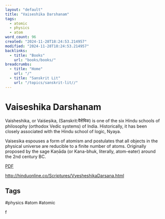 ```yaml
---
layout: "default"
title: "Vaiseshika Darshanam"
tags:
  - atomic
  - physics
  - atom
word_count: 96
created: "2024-11-28T18:24:53.214957"
modified: "2024-11-28T18:24:53.214957"
backlinks:
  - title: "Books"
    url: "books/books/"
breadcrumbs:
  - title: "Home"
    url: "/"
  - title: "Sanskrit Lit"
    url: "/topics/sanskrit-lit//"
---
```

# Vaiseshika Darshanam

Vaisheshika, or Vaiśeṣika, (Sanskrit:वैशॆषिक) is one of the six Hindu schools of philosophy (orthodox Vedic systems) of India. Historically, it has been closely associated with the Hindu school of logic, Nyaya.

Vaisesika espouses a form of atomism and postulates that all objects in the physical universe are reducible to a finite number of atoms. Originally proposed by the sage Kaṇāda (or Kana-bhuk, literally, atom-eater) around the 2nd century BC.


[PDF](http://hinduonline.co/vedicreserve/darshanas/vaisheshika.pdf)

http://hinduonline.co/Scriptures/VyesheshikaDarsana.html


## Tags

#physics #atom #atomic

f